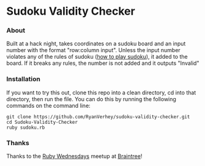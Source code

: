 Sudoku Validity Checker
=======================

### About

Built at a hack night, takes coordinates on a sudoku board and an input number with the format "row:column input". Unless the input number violates any of the rules of sudoku ([how to play sudoku](http://www.sudoku.name/rules/)), it added to the board. If it breaks any rules, the number is not added and it outputs "Invalid"

### Installation

If you want to try this out, clone this repo into a clean directory, cd into that directory, then run the file. You can do this by running the following commands on the command line:
```
git clone https://github.com/RyanVerhey/sudoku-validity-checker.git
cd Sudoku-Validity-Checker
ruby sudoku.rb
```

### Thanks
Thanks to the [Ruby Wednesdays](http://www.meetup.com/Ruby-Wednesdays/) meetup at [Braintree](https://www.braintreepayments.com/)!
